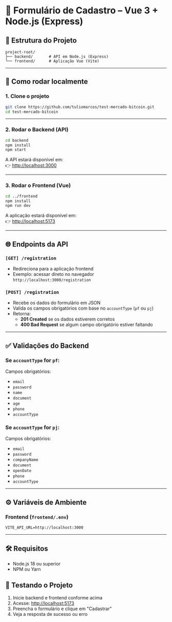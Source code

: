 
# 📝 Formulário de Cadastro – Vue 3 + Node.js (Express)

## 📁 Estrutura do Projeto

```
project-root/
├── backend/       # API em Node.js (Express)
└── frontend/      # Aplicação Vue (Vite)
```

---

## 🚀 Como rodar localmente

### 1. Clone o projeto

```bash
git clone https://github.com/tuliomarcos/test-mercado-bitcoin.git
cd test-mercado-bitcoin
```

---

### 2. Rodar o Backend (API)

```bash
cd backend
npm install
npm start
```

A API estará disponível em:  
👉 [http://localhost:3000](http://localhost:3000)

---

### 3. Rodar o Frontend (Vue)

```bash
cd ../frontend
npm install
npm run dev
```

A aplicação estará disponível em:  
👉 [http://localhost:5173](http://localhost:5173)

---

## 🌐 Endpoints da API

### `[GET] /registration`

- Redireciona para a aplicação frontend
- Exemplo: acessar direto no navegador `http://localhost:3000/registration`

### `[POST] /registration`

- Recebe os dados do formulário em JSON
- Valida os campos obrigatórios com base no `accountType` (`pf` ou `pj`)
- Retorna:
  - **201 Created** se os dados estiverem corretos
  - **400 Bad Request** se algum campo obrigatório estiver faltando

---

## ✅ Validações do Backend

### Se `accountType` for `pf`:

Campos obrigatórios:
- `email`
- `password`
- `name`
- `document`
- `age`
- `phone`
- `accountType`

### Se `accountType` for `pj`:

Campos obrigatórios:
- `email`
- `password`
- `companyName`
- `document`
- `openDate`
- `phone`
- `accountType`

---

## ⚙️ Variáveis de Ambiente

### Frontend (`frontend/.env`)

```env
VITE_API_URL=http://localhost:3000
```

---

## 🛠️ Requisitos

- Node.js 18 ou superior
- NPM ou Yarn


## 🧪 Testando o Projeto

  1. Inicie backend e frontend conforme acima
  2. Acesse: [http://localhost:5173](http://localhost:5173)
  3. Preencha o formulário e clique em "Cadastrar"
  4. Veja a resposta de sucesso ou erro
